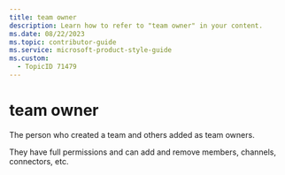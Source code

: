 ```yaml
---
title: team owner
description: Learn how to refer to "team owner" in your content.
ms.date: 08/22/2023
ms.topic: contributor-guide
ms.service: microsoft-product-style-guide
ms.custom:
  - TopicID 71479
---
```



# team owner

The person who created a team and others added as team owners. 

They have full permissions and can add and remove members, channels, connectors, etc.

